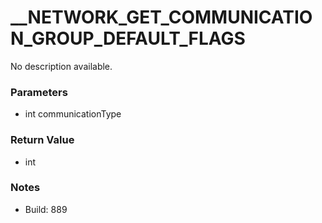 # __NETWORK_GET_COMMUNICATION_GROUP_DEFAULT_FLAGS

No description available.

### Parameters
* int communicationType

### Return Value
* int

### Notes
* Build: 889

